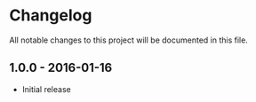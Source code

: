 # Changelog

All notable changes to this project will be documented in this file.

## 1.0.0 - 2016-01-16

* Initial release
